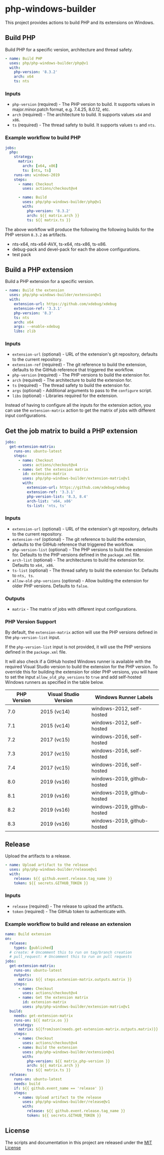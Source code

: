 # php-windows-builder

This project provides actions to build PHP and its extensions on Windows.

## Build PHP

Build PHP for a specific version, architecture and thread safety.

```yaml
- name: Build PHP
  uses: php/php-windows-builder/php@v1
  with:
    php-version: '8.3.2'
    arch: x64
    ts: nts
```

### Inputs

- `php-version` (required) - The PHP version to build. It supports values in major.minor.patch format, e.g. 7.4.25, 8.0.12, etc.
- `arch` (required) - The architecture to build. It supports values `x64` and `x86`.
- `ts` (required) - The thread safety to build. It supports values `ts` and `nts`.

### Example workflow to build PHP

```yaml
jobs:
  php:
    strategy:
      matrix:
        arch: [x64, x86]
        ts: [nts, ts]
    runs-on: windows-2019
    steps:
      - name: Checkout
        uses: actions/checkout@v4

      - name: Build
        uses: php/php-windows-builder/php@v1
        with:
          php-version: '8.3.2'
          arch: ${{ matrix.arch }}
          ts: ${{ matrix.ts }}
```

The above workflow will produce the following the following builds for the PHP version `8.3.2` as artifacts.

- nts-x64, nts-x64-AVX, ts-x64, nts-x86, ts-x86.
- debug-pack and devel-pack for each the above configurations.
- test pack

## Build a PHP extension

Build a PHP extension for a specific version.

```yaml
- name: Build the extension
  uses: php/php-windows-builder/extension@v1
  with:
    extension-url: https://github.com/xdebug/xdebug
    extension-ref: '3.3.1'
    php-version: '8.3'
    ts: nts
    arch: x64
    args: --enable-xdebug
    libs: zlib
```

### Inputs

- `extension-url` (optional) - URL of the extension's git repository, defaults to the current repository.
- `extension-ref` (required) - The git reference to build the extension, defaults to the GitHub reference that triggered the workflow.
- `php-version` (required) - The PHP versions to build the extension for.
- `arch` (required) - The architecture to build the extension for.
- `ts` (required) - The thread safety to build the extension for.
- `args` (optional) - Additional arguments to pass to the `configure` script.
- `libs` (optional) - Libraries required for the extension.

Instead of having to configure all the inputs for the extension action, you can use the `extension-matrix` action to get the matrix of jobs with different input configurations.

## Get the job matrix to build a PHP extension

```yaml
jobs:
  get-extension-matrix:
    runs-on: ubuntu-latest
    steps:
      - name: Checkout
        uses: actions/checkout@v4
      - name: Get the extension matrix
        id: extension-matrix
        uses: php/php-windows-builder/extension-matrix@v1
        with:
          extension-url: https://github.com/xdebug/xdebug
          extension-ref: '3.3.1'
          php-version-list: '8.3, 8.4'
          arch-list: 'x64, x86'
          ts-list: 'nts, ts'
```

### Inputs

- `extension-url` (optional) - URL of the extension's git repository, defaults to the current repository.
- `extension-ref` (optional) - The git reference to build the extension, defaults to the GitHub reference that triggered the workflow.
- `php-version-list` (optional) - The PHP versions to build the extension for. Defaults to the PHP versions defined in the `package.xml` file.
- `arch-list` (optional) - The architectures to build the extension for. Defaults to `x64, x86`.
- `ts-list` (optional) - The thread safety to build the extension for. Defaults to `nts, ts`.
- `allow-old-php-versions` (optional) - Allow building the extension for older PHP versions. Defaults to `false`.

### Outputs

- `matrix` - The matrix of jobs with different input configurations.

### PHP Version Support

By default, the `extension-matrix` action will use the PHP versions defined in the `php-version-list` input.

If the `php-version-list` input is not provided, it will use the PHP versions defined in the `package.xml` file.

It will also check if a GitHub hosted Windows runner is available with the required Visual Studio version to build the extension for the PHP version. To override this for building the extension for older PHP versions, you will have to set the input `allow_old_php_versions` to `true` and add self-hosted Windows runners as specified in the table below.

| PHP Version | Visual Studio Version | Windows Runner Labels       |
|-------------|-----------------------|-----------------------------|
| 7.0         | 2015 (vc14)           | windows-2012, self-hosted   |
| 7.1         | 2015 (vc14)           | windows-2012, self-hosted   |
| 7.2         | 2017 (vc15)           | windows-2016, self-hosted   |
| 7.3         | 2017 (vc15)           | windows-2016, self-hosted   |
| 7.4         | 2017 (vc15)           | windows-2016, self-hosted   |
| 8.0         | 2019 (vs16)           | windows-2019, github-hosted |
| 8.1         | 2019 (vs16)           | windows-2019, github-hosted |
| 8.2         | 2019 (vs16)           | windows-2019, github-hosted |
| 8.3         | 2019 (vs16)           | windows-2019, github-hosted |

## Release

Upload the artifacts to a release.

```yaml
- name: Upload artifact to the release
  uses: php/php-windows-builder/release@v1
  with:
    release: ${{ github.event.release.tag_name }}
    token: ${{ secrets.GITHUB_TOKEN }}
```

### Inputs

- `release` (required) - The release to upload the artifacts.
- `token` (required) - The GitHub token to authenticate with.

### Example workflow to build and release an extension

```yaml
name: Build extension
on:
  release:
    types: [published]
  # create: # Uncomment this to run on tag/branch creation
  # pull_request: # Uncomment this to run on pull requests  
jobs:
  get-extension-matrix:
    runs-on: ubuntu-latest
    outputs:
      matrix: ${{ steps.extension-matrix.outputs.matrix }}
    steps:
      - name: Checkout
        uses: actions/checkout@v4
      - name: Get the extension matrix
        id: extension-matrix
        uses: php/php-windows-builder/extension-matrix@v1
  build:
    needs: get-extension-matrix
    runs-on: ${{ matrix.os }}
    strategy:
      matrix: ${{fromJson(needs.get-extension-matrix.outputs.matrix)}}
    steps:
      - name: Checkout
        uses: actions/checkout@v4
      - name: Build the extension
        uses: php/php-windows-builder/extension@v1
        with:
          php-version: ${{ matrix.php-version }}
          arch: ${{ matrix.arch }}
          ts: ${{ matrix.ts }}
  release:
    runs-on: ubuntu-latest
    needs: build
    if: ${{ github.event_name == 'release' }}
    steps:
      - name: Upload artifact to the release
        uses: php/php-windows-builder/release@v1
        with:
          release: ${{ github.event.release.tag_name }}
          token: ${{ secrets.GITHUB_TOKEN }}
```

## License

The scripts and documentation in this project are released under the [MIT License](LICENSE)
